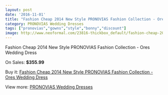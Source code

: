 ```yaml
---
layout: post
date: '2016-11-01'
title: "Fashion Cheap 2014 New Style PRONOVIAS Fashion Collection - Ores Wedding Dress"
category: PRONOVIAS Wedding Dresses
tags: ["pronovias","gowns","style","bonny","discount"]
image: http://www.neoformal.com/23816-thickbox_default/fashion-cheap-2014-new-style-pronovias-fashion-collection-ores-wedding-dress.jpg
---
```

Fashion Cheap 2014 New Style PRONOVIAS Fashion Collection - Ores Wedding Dress

On Sales: **$355.99**
<a href="https://www.neoformal.com/en/pronovias-wedding-dresses-2014/7992-fashion-cheap-2014-new-style-pronovias-fashion-collection-ores-wedding-dress.html"><amp-img layout="responsive" width="600" height="600" src="//www.neoformal.com/23816-thickbox_default/fashion-cheap-2014-new-style-pronovias-fashion-collection-ores-wedding-dress.jpg" alt="Fashion Cheap 2014 New Style PRONOVIAS Fashion Collection - Ores Wedding Dress 0" /></a>

Buy it: [Fashion Cheap 2014 New Style PRONOVIAS Fashion Collection - Ores Wedding Dress](https://www.neoformal.com/en/pronovias-wedding-dresses-2014/7992-fashion-cheap-2014-new-style-pronovias-fashion-collection-ores-wedding-dress.html "Fashion Cheap 2014 New Style PRONOVIAS Fashion Collection - Ores Wedding Dress")

View more: [PRONOVIAS Wedding Dresses](https://www.neoformal.com/en/129-pronovias-wedding-dresses-2014 "PRONOVIAS Wedding Dresses")